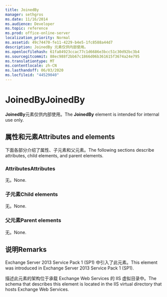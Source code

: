 ```yaml
---
title: JoinedBy
manager: sethgros
ms.date: 11/16/2014
ms.audience: Developer
ms.topic: reference
ms.prod: office-online-server
localization_priority: Normal
ms.assetid: 49c74470-fe11-4229-b4e5-1fc8588a44d7
description: JoinedBy 元素仅供内部使用。
ms.openlocfilehash: 61fa84923ccac77c1d6686e3bcc51c30d92bc3b4
ms.sourcegitcommit: 88ec988f2bb67c1866d06b361615f3674a24e795
ms.translationtype: MT
ms.contentlocale: zh-CN
ms.lasthandoff: 06/03/2020
ms.locfileid: "44529040"
---
```

# <a name="joinedby"></a><span data-ttu-id="a501a-103">JoinedBy</span><span class="sxs-lookup"><span data-stu-id="a501a-103">JoinedBy</span></span>

<span data-ttu-id="a501a-104">**JoinedBy**元素仅供内部使用。</span><span class="sxs-lookup"><span data-stu-id="a501a-104">The **JoinedBy** element is intended for internal use only.</span></span> 

## <a name="attributes-and-elements"></a><span data-ttu-id="a501a-105">属性和元素</span><span class="sxs-lookup"><span data-stu-id="a501a-105">Attributes and elements</span></span>

<span data-ttu-id="a501a-106">下面各部分介绍了属性、子元素和父元素。</span><span class="sxs-lookup"><span data-stu-id="a501a-106">The following sections describe attributes, child elements, and parent elements.</span></span>
  
### <a name="attributes"></a><span data-ttu-id="a501a-107">Attributes</span><span class="sxs-lookup"><span data-stu-id="a501a-107">Attributes</span></span>

<span data-ttu-id="a501a-108">无。</span><span class="sxs-lookup"><span data-stu-id="a501a-108">None.</span></span>
  
### <a name="child-elements"></a><span data-ttu-id="a501a-109">子元素</span><span class="sxs-lookup"><span data-stu-id="a501a-109">Child elements</span></span>

<span data-ttu-id="a501a-110">无。</span><span class="sxs-lookup"><span data-stu-id="a501a-110">None.</span></span>
  
### <a name="parent-elements"></a><span data-ttu-id="a501a-111">父元素</span><span class="sxs-lookup"><span data-stu-id="a501a-111">Parent elements</span></span>

<span data-ttu-id="a501a-112">无。</span><span class="sxs-lookup"><span data-stu-id="a501a-112">None.</span></span>
  
## <a name="remarks"></a><span data-ttu-id="a501a-113">说明</span><span class="sxs-lookup"><span data-stu-id="a501a-113">Remarks</span></span>

<span data-ttu-id="a501a-114">Exchange Server 2013 Service Pack 1 (SP1) 中引入了此元素。</span><span class="sxs-lookup"><span data-stu-id="a501a-114">This element was introduced in Exchange Server 2013 Service Pack 1 (SP1).</span></span>
  
<span data-ttu-id="a501a-115">描述此元素的架构位于承载 Exchange Web Services 的 IIS 虚拟目录中。</span><span class="sxs-lookup"><span data-stu-id="a501a-115">The schema that describes this element is located in the IIS virtual directory that hosts Exchange Web Services.</span></span>
  


